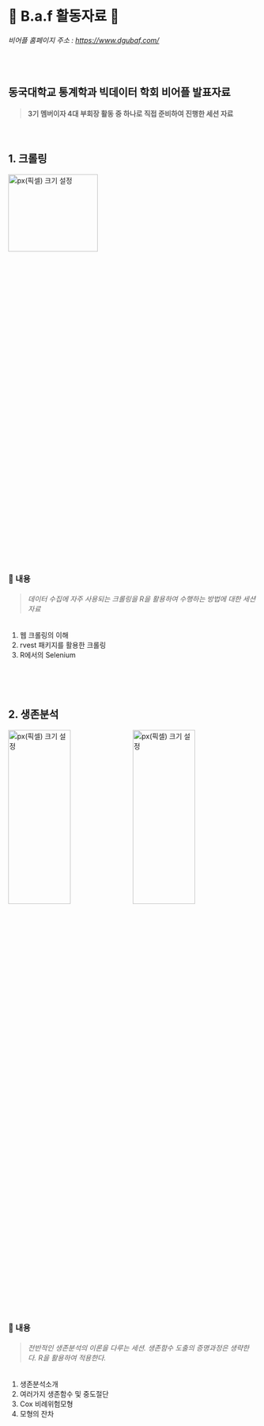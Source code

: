 # :cherry_blossom: B.a.f 활동자료 :cherry_blossom: 
###### 비어플 홈페이지 주소 : https://www.dgubaf.com/

<br>

## 동국대학교 통계학과 빅데이터 학회 비어플 발표자료        
> #### 3기 멤버이자 4대 부회장 활동 중 하나로 **직접** 준비하여 진행한 세션 자료

<br>

## 1. **크롤링**

<img src="https://user-images.githubusercontent.com/61648914/89790421-e1ccf000-db5c-11ea-8943-68b0f4e8f397.png" width="60%" height="20%" title="px(픽셀) 크기 설정">

### :memo: 내용
> ###### 데이터 수집에 자주 사용되는 크롤링을 R을 활용하여 수행하는 방법에 대한 세션자료

1. 웹 크롤링의 이해
2. rvest 패키지를 활용한 크롤링
3. R에서의 Selenium 

<br>
<br>
<br>

## 2. **생존분석**

<img src="https://user-images.githubusercontent.com/61648914/89791500-61a78a00-db5e-11ea-99bd-b6270e850cac.png" width="50%" height="30%" title="px(픽셀) 크기 설정"><img src="https://user-images.githubusercontent.com/61648914/89791672-91ef2880-db5e-11ea-9e9b-fdf5b4eec489.png" width="50%" height="30%" title="px(픽셀) 크기 설정">

### :memo: 내용
> ###### 전반적인 생존분석의 이론을 다루는 세션. 생존함수 도출의 증명과정은 생략한다. R을 활용하여 적용한다.

1. 생존분석소개
2. 여러가지 생존함수 및 중도절단
3. Cox 비례위험모형
4. 모형의 잔차

